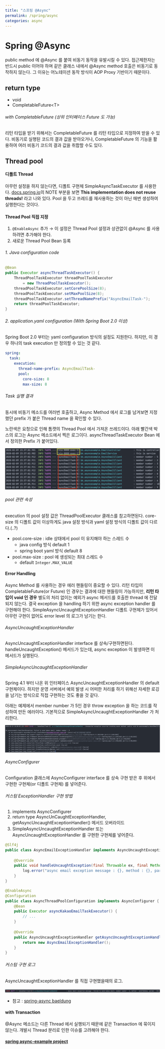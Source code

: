 ```yaml
---
title: "스프링 @Async"
permalink: /spring/async
categories: async
---
```


# Spring @Async

public method 에 @Async 를 붙여 비동기 동작을 유발시킬 수 있다. 접근제한자는 반드시 public 이어야 하며 같은 클래스 내에서 @Async method 호출은 비동기로 동작하지 않는다. 그 이유는 어노테이션 동작 방식이 AOP Proxy 기반이기 때문이다.

## return type

* void
* CompletableFuture\<T\>

###### with CompletableFuture (상위 인터페이스 Future 도 가능)

리턴 타입을 받기 위해서는 CompletableFuture 를 리턴 타입으로 지정하여 받을 수 있다. 비동기로 실행된 코드의 결과 값을 받아오거나, CompletableFuture 의 기능을 활용하여 여러 비동기 코드의 결과 값을 취합할 수도 있다.

## Thread pool

#### 디폴트 Thread

아무런 설정을 하지 않는다면, 디폴트 구현체 SimpleAsyncTaskExecutor 를 사용한다. [docs.spring.io](https://docs.spring.io/spring-framework/docs/current/javadoc-api/org/springframework/core/task/SimpleAsyncTaskExecutor.html)의 NOTE 부분을 보면 **This implementation does not reuse threads!** 라고 나와 있다. Pool 을 두고 쓰레드를 재사용하는 것이 아닌 매번 생성하여 실행한다는 것이다.

#### Thread Pool 직접 지정

1. `@EnableAsync` 추가 → 이 설정은 Thread Pool 설정과 상관없이 @Async 를 사용하려면 추가해야 한다.
2. 새로운 Thread Pool Bean 등록

###### 1. Java configuration code

```java
@Bean
public Executor asyncThreadTaskExecutor() {
    ThreadPoolTaskExecutor threadPoolTaskExecutor 
        = new ThreadPoolTaskExecutor();
    threadPoolTaskExecutor.setCorePoolSize(8);
    threadPoolTaskExecutor.setMaxPoolSize(8);
    threadPoolTaskExecutor.setThreadNamePrefix("AsyncEmailTask-");
    return threadPoolTaskExecutor;
}
```

###### 2. application.yaml configuration (With Spring Boot 2.0 이상)

Spring Boot 2.0 부터는 yaml configuration 방식의 설정도 지원한다. 하지만, 이 경우 하나의 task execution 만 정의할 수 있는 것 같다.

```yaml
spring:
  task:
    execution:
      thread-name-prefix: AsyncEmailTask-
      pool:
        core-size: 8
        max-size: 8
```

###### Task 실행 결과

동시에 비동기 메소드를 여러번 호출하고, Async Method 에서 로그를 남겨보면 지정했던 prefix 가 붙은 Thread name 을 확인할 수 있다.

노란색은 요청으로 인해 톰캣의 Thread Pool 에서 가져온 쓰레드이다. 아래 빨간색 박스의 로그는 Async 메소드에서 찍은 로그이다. asyncThreadTaskExecutor Bean 에서 정의한 Prefix 가 붙어있다.

![async-log](https://raw.githubusercontent.com/choe061/spring-example/master/async-example/src/main/resources/threads-log.png)

###### pool 관련 속성

execution 의 pool 설정 값은 ThreadPoolExecutor 클래스를 참고하면된다. core-size 의 디폴트 값이 이상하게도 java 설정 방식과 yaml 설정 방식의 디폴트 값이 다르다.(..?)

* pool.core-size : idle 상태에서 pool 이 유지해야 하는 스레드 수
  * java config 방식 default 1
  * spring boot yaml 방식 default 8
* pool.max-size : pool 에 생성되는 최대 스레드 수
  * default `Integer.MAX_VALUE`

#### Error Handling

Async Method 를 사용하는 경우 에러 핸들링이 중요할 수 있다. 리턴 타입이 CompletableFuture(or Future) 인 경우는 결과에 대한 핸들링이 가능하지만, **리턴 타입이 void 인 경우** 별도의 처리 없이는 예외가 async 메서드를 호출한 thread 에 전달되지 않는다. 결국 exception 을 handling 하기 위한 async exception handler 를 구현해야 한다. SimpleAsyncUncaughtExceptionHandler 디폴트 구현체가 있어서 아무런 구현이 없어도 error level 의 로그가 남기는 한다.

###### AsyncUncaughtExceptionHandler

AsyncUncaughtExceptionHandler interface 를 상속/구현하면된다. handleUncaughtException() 메서드가 있는데, async exception 이 발생하면 이 메서드가 실행된다. 

###### SimpleAsyncUncaughtExceptionHandler

Spring 4.1 부터 나온 위 인터페이스 AsyncUncaughtExceptionHandler 의 default 구현체이다. 하지만 운영 서버에서 예외 발생 시 어떠한 처리를 하기 위해선 자세한 로깅을 남기는 방식으로 직접 구현하는 것도 좋을 것 같다.

아래는 예제에서 member number 가 5인 경우 throw exception 을 하는 코드를 작성하여 만든 에러이다. 기본적으로 SimpleAsyncUncaughtExceptionHandler 가 처리한다.

![simple-exception-handler-long](https://raw.githubusercontent.com/choe061/spring-example/master/async-example/src/main/resources/simpleAsyncUncaughtExceptionHandler-log.png)

###### AsyncConfigurer

Configuration 클래스에 AsyncConfigurer interface 를 상속 구현 받은 후 위에서 구현한 구현체(or 디폴트 구현체) 를 넣어준다.

###### 커스텀 ExceptionHandler 구현 방법

1. implements AsyncConfigurer
2. return type AsyncUnCaughtExceptionHandler, getAsyncUncaughtExceptionHandler() 메서드 오버라이드
3. SimpleAsyncUncaughtExceptionHandler 또는 AsyncUncaughtExceptionHandler 를 구현한 구현체를 넣어준다.

```java
@Slf4j
public class AsyncEmailExceptionHandler implements AsyncUncaughtExceptionHandler {

    @Override
    public void handleUncaughtException(final Throwable ex, final Method method, final Object... params) {
        log.error("async email exception message : {}, method : {}, params : {}", ex.getMessage(), method.getName(), params);
    }
}

```

```java
@EnableAsync
@Configuration
public class AsyncThreadPoolConfiguration implements AsyncConfigurer {
    @Bean
    public Executor asyncKakaoEmailTaskExecutor() {
        // ...
    }
    
    @Override
    public AsyncUncaughtExceptionHandler getAsyncUncaughtExceptionHandler() {
        return new AsyncEmailExceptionHandler();
    }
}
```

###### 커스텀 구현 로그

AsyncUncaughtExceptionHandler 를 직접 구현했을때의 로그.

![custom-exception-handler](https://raw.githubusercontent.com/choe061/spring-example/master/async-example/src/main/resources/customAsyncUncaughtExceptionHandler-log.png)

* 참고 : [spring-async baeldung](https://www.baeldung.com/spring-async#exception-handling)

#### with Transaction

@Async 메소드는 다른 Thread 에서 실행되기 때문에 같은 Transaction 에 묶이지 않는다. 개발시 Thread 분리로 인한 이슈를 고려해야 한다.

#### [spring async-example project](https://github.com/choe061/spring-example/tree/master/async-example)

